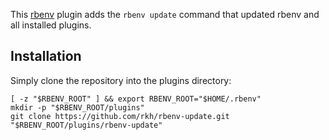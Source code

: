 This [rbenv](http://rbenv.org/) plugin adds the `rbenv update` command that updated rbenv and all installed plugins.

## Installation

Simply clone the repository into the plugins directory:

    [ -z "$RBENV_ROOT" ] && export RBENV_ROOT="$HOME/.rbenv"
    mkdir -p "$RBENV_ROOT/plugins"
    git clone https://github.com/rkh/rbenv-update.git "$RBENV_ROOT/plugins/rbenv-update"

